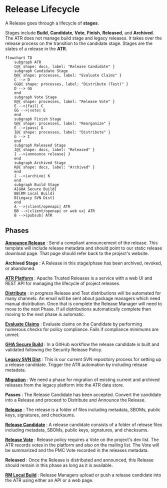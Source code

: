 # Release Lifecycle

A Release goes through a lifecycle of **stages**.

Stages include **Build**, **Candidate**, **Vote**, **Finish**, **Released**, and **Archived**.
The ATR does not manage build stage and legacy releases. It takes over the release process on the transition to the candidate stage.
Stages are the states of a release in the **ATR**.

```mermaid
flowchart TD
    subgraph ATR
    C@{ shape: docs, label: "Release Candidate" }
    subgraph Candidate Stage
    D@{ shape: processes, label: "Evaluate Claims" }
    C --> D
    GG@{ shape: processes, label: "Distribute (Test)" }
    D --> GG
    end
    subgraph Vote Stage
    E@{ shape: processes, label: "Release Vote" }
    E -->|fail| C
    GG -->|vote| E
    end
    subgraph Finish Stage
    G@{ shape: processes, label: "Reorganize" }
    E -->|pass| G
    I@{ shape: processes, label: "Distribute" }
    G --> I
    end
    subgraph Released Stage
    J@{ shape: docs, label: "Released" }
    I -->|announce release| J
    end
    subgraph Archived Stage
    K@{ shape: docs, label: "Archived" }
    end
    J -->|archive| K
    end
    subgraph Build Stage
    A[GHA Secure Build]
    BB[RM Local Build]
    B[Legacy SVN Dist]
    end
    A -->|client/openapi| ATR
    BB -->|client/openapi or web ux| ATR
    B -->|pubsub| ATR
```

## Phases

**[Announce Release](https://www.apache.org/legal/release-policy.html#release-announcements)**
: Send a compliant announcement of the release. This template will include release metadata and should point to our static release download page. That page should refer back to the project's website.

**Archived Stage**
: A Release in this stage/phase has been archived, revoked, or abandoned.

**[ATR Platform](./platform.md)**
: Apache Trusted Releases is a service with a web UI and REST API for managing the lifecycle of project releases.

**[Distribute](./distributions.md)**
: _in progress_ Release and Test distributions will be automated for many channels. An email will be sent about package managers which need manual distribution.
Once that is complete the Release Manager will need to move to the next Phase. If all distributions automatically complete then moving to the next phase is automatic.

**[Evaluate Claims](./evaluate.md)**
: Evaluate claims on the Candidate by performing numerous checks for policy compliance. Fails if compliance minimums are unmet.

**[GHA Secure Build](./github-build.md)**
: In a GitHub workflow the release candidate is built and validated following the Security Release Policy.

**[Legacy SVN Dist](./svn-dist.md)**
: This is our current SVN repository process for setting up a release candidate. Trigger the ATR automation by including release metadata.

**[Migration](./svn-dist.md)**
: We need a phase for migration of existing current and archived releases from the legacy platform into the ATR data store.

**Passes**
: The Release Candidate has been accepted. Convert the candidate into a Release and proceed to Distribute and Announce the Release.

**[Release](./data-model.md)**
: The release is a folder of files including metadata, SBOMs, public keys, signatures, and checksums.

**[Release Candidate](./data-model.md)**
: A release candidate consists of a folder of release files including metadata, SBOMs, public keys, signatures, and checksums.

**[Release Vote](./vote.md)**
: Release policy requires a Vote on the project's dev list. The ATR records votes in the platform and also on the mailing list. The Vote will be summarized and the PMC Vote recorded in the releases metadata.

**Released**
: Once the Release is distributed and announced, this Release should remain in this phase as long as it is available.

**[RM Local Build](./platform.md)**
: Release Managers upload or push a release candidate into the ATR using either an API or a web page.
